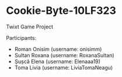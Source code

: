 # Cookie-Byte-10LF323
Twixt Game Project

Participants:
 - Roman Onisim (username: onisimm)
 - Sultan Roxana (username: RoxanaSultan)
 - Șușcă Elena (username: Elenaaa19)
 - Toma Livia (username: LiviaTomaNeagu)
